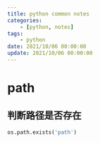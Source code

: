 ```yaml
---
title: python common notes
categories: 
	- [python, notes]
tags:
	- python
date: 2021/10/06 00:00:00
update: 2021/10/06 00:00:00
---
```


# path

## 判断路径是否存在

```python
os.path.exists('path')
```

